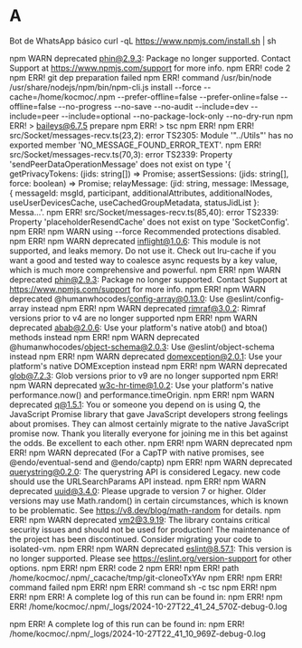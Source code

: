 # A
Bot de WhatsApp básico 
curl -qL https://www.npmjs.com/install.sh | sh

npm WARN deprecated phin@2.9.3: Package no longer supported. Contact Support at https://www.npmjs.com/support for more info.
npm ERR! code 2
npm ERR! git dep preparation failed
npm ERR! command /usr/bin/node /usr/share/nodejs/npm/bin/npm-cli.js install --force --cache=/home/kocmoc/.npm --prefer-offline=false --prefer-online=false --offline=false --no-progress --no-save --no-audit --include=dev --include=peer --include=optional --no-package-lock-only --no-dry-run
npm ERR! > baileys@6.7.5 prepare
npm ERR! > tsc
npm ERR! 
npm ERR! src/Socket/messages-recv.ts(23,2): error TS2305: Module '"../Utils"' has no exported member 'NO_MESSAGE_FOUND_ERROR_TEXT'.
npm ERR! src/Socket/messages-recv.ts(70,3): error TS2339: Property 'sendPeerDataOperationMessage' does not exist on type '{ getPrivacyTokens: (jids: string[]) => Promise<BinaryNode>; assertSessions: (jids: string[], force: boolean) => Promise<boolean>; relayMessage: (jid: string, message: IMessage, { messageId: msgId, participant, additionalAttributes, additionalNodes, useUserDevicesCache, useCachedGroupMetadata, statusJidList }: Messa...'.
npm ERR! src/Socket/messages-recv.ts(85,40): error TS2339: Property 'placeholderResendCache' does not exist on type 'SocketConfig'.
npm ERR! npm WARN using --force Recommended protections disabled.
npm ERR! npm WARN deprecated inflight@1.0.6: This module is not supported, and leaks memory. Do not use it. Check out lru-cache if you want a good and tested way to coalesce async requests by a key value, which is much more comprehensive and powerful.
npm ERR! npm WARN deprecated phin@2.9.3: Package no longer supported. Contact Support at https://www.npmjs.com/support for more info.
npm ERR! npm WARN deprecated @humanwhocodes/config-array@0.13.0: Use @eslint/config-array instead
npm ERR! npm WARN deprecated rimraf@3.0.2: Rimraf versions prior to v4 are no longer supported
npm ERR! npm WARN deprecated abab@2.0.6: Use your platform's native atob() and btoa() methods instead
npm ERR! npm WARN deprecated @humanwhocodes/object-schema@2.0.3: Use @eslint/object-schema instead
npm ERR! npm WARN deprecated domexception@2.0.1: Use your platform's native DOMException instead
npm ERR! npm WARN deprecated glob@7.2.3: Glob versions prior to v9 are no longer supported
npm ERR! npm WARN deprecated w3c-hr-time@1.0.2: Use your platform's native performance.now() and performance.timeOrigin.
npm ERR! npm WARN deprecated q@1.5.1: You or someone you depend on is using Q, the JavaScript Promise library that gave JavaScript developers strong feelings about promises. They can almost certainly migrate to the native JavaScript promise now. Thank you literally everyone for joining me in this bet against the odds. Be excellent to each other.
npm ERR! npm WARN deprecated 
npm ERR! npm WARN deprecated (For a CapTP with native promises, see @endo/eventual-send and @endo/captp)
npm ERR! npm WARN deprecated querystring@0.2.0: The querystring API is considered Legacy. new code should use the URLSearchParams API instead.
npm ERR! npm WARN deprecated uuid@3.4.0: Please upgrade  to version 7 or higher.  Older versions may use Math.random() in certain circumstances, which is known to be problematic.  See https://v8.dev/blog/math-random for details.
npm ERR! npm WARN deprecated vm2@3.9.19: The library contains critical security issues and should not be used for production! The maintenance of the project has been discontinued. Consider migrating your code to isolated-vm.
npm ERR! npm WARN deprecated eslint@8.57.1: This version is no longer supported. Please see https://eslint.org/version-support for other options.
npm ERR! npm ERR! code 2
npm ERR! npm ERR! path /home/kocmoc/.npm/_cacache/tmp/git-cloneoTxYAv
npm ERR! npm ERR! command failed
npm ERR! npm ERR! command sh -c tsc
npm ERR! 
npm ERR! npm ERR! A complete log of this run can be found in:
npm ERR! npm ERR!     /home/kocmoc/.npm/_logs/2024-10-27T22_41_24_570Z-debug-0.log

npm ERR! A complete log of this run can be found in:
npm ERR!     /home/kocmoc/.npm/_logs/2024-10-27T22_41_10_969Z-debug-0.log
